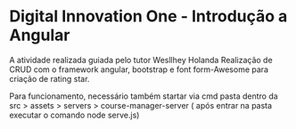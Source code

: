 # Digital Innovation One - Introdução a Angular


A atividade realizada guiada pelo tutor Wesllhey Holanda
Realização de CRUD com o framework angular, bootstrap  e font form-Awesome para criação de  rating star.




Para funcionamento, necessário também startar via cmd pasta dentro da src > assets > servers > course-manager-server ( após entrar na pasta  executar o comando node serve.js)
